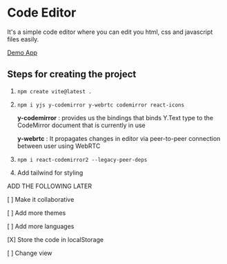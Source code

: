 # Code Editor

It's a simple code editor where you can edit you html, css and javascript files easily.

[Demo App](https://caffeinecoder.netlify.app/)

## Steps for creating the project

1. `npm create vite@latest .`

2. `npm i yjs y-codemirror y-webrtc codemirror react-icons`

    **y-codemirror** : provides us the bindings that binds Y.Text type to the CodeMirror document that is currently in use

    **y-webrtc** : It propagates changes in editor via peer-to-peer connection between user using WebRTC

3. `npm i react-codemirror2 --legacy-peer-deps`

4. Add tailwind for styling

ADD THE FOLLOWING LATER

[ ] Make it collaborative

[ ] Add more themes

[ ] Add more languages

[X] Store the code in localStorage

[ ] Change view
